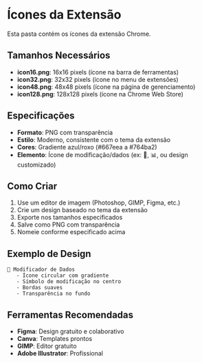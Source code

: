 # Ícones da Extensão

Esta pasta contém os ícones da extensão Chrome.

## Tamanhos Necessários

- **icon16.png**: 16x16 pixels (ícone na barra de ferramentas)
- **icon32.png**: 32x32 pixels (ícone no menu de extensões)
- **icon48.png**: 48x48 pixels (ícone na página de gerenciamento)
- **icon128.png**: 128x128 pixels (ícone na Chrome Web Store)

## Especificações

- **Formato**: PNG com transparência
- **Estilo**: Moderno, consistente com o tema da extensão
- **Cores**: Gradiente azul/roxo (#667eea a #764ba2)
- **Elemento**: Ícone de modificação/dados (ex: 🔄, 📊, ou design customizado)

## Como Criar

1. Use um editor de imagem (Photoshop, GIMP, Figma, etc.)
2. Crie um design baseado no tema da extensão
3. Exporte nos tamanhos especificados
4. Salve como PNG com transparência
5. Nomeie conforme especificado acima

## Exemplo de Design

```
🔄 Modificador de Dados
   - Ícone circular com gradiente
   - Símbolo de modificação no centro
   - Bordas suaves
   - Transparência no fundo
```

## Ferramentas Recomendadas

- **Figma**: Design gratuito e colaborativo
- **Canva**: Templates prontos
- **GIMP**: Editor gratuito
- **Adobe Illustrator**: Profissional
